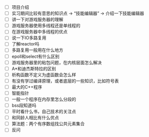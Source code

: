 - [ ] 项目介绍
- [ ] 实习期间比较有意思的知识点 -> “技能编辑器” -> 介绍一下技能编辑器 
- [ ] 讲一下对游戏服务器的理解
- [ ] 游戏服务器使用多线程还是单线程的
- [ ] 在游戏服务器中多线程的优点
- [ ] 说一下IO多路复用
- [ ] 了解reactor吗
- [ ] 多路复用一般用在什么地方
- [ ] epoll和select有什么区别
- [ ] 游戏服务器里的粘包问题，在内核层面怎么解决
- [ ] A*和迪杰斯特拉的区别
- [ ] 析构函数不定义为虚函数会怎么样
- [ ] 有没有学过编译原理，或者底层的一些知识，比如符号表
- [ ] 最大的C++程序
- [ ] 智能指针
- [ ] 一般一个程序在内存里怎么分段的
- [ ] bss段知道吗
- [ ] 平时看什么书，自己技术的关注点
- [ ] 和同龄人相比有什么优点
- [ ] 算法题：两个有序数组找公共元素集合
- [ ] 反问